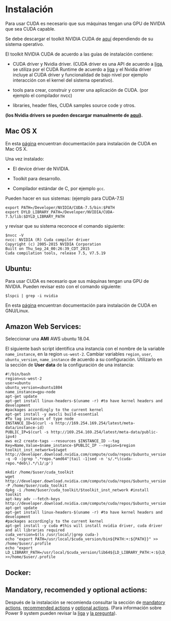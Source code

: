 # Instalación 

Para usar CUDA es necesario que sus máquinas tengan una GPU de NVIDIA que sea CUDA capable.

Se debe descargar el toolkit NVIDIA CUDA de [aquí](https://developer.nvidia.com/cuda-downloads) dependiendo de su sistema operativo.

El toolkit NVIDIA CUDA de acuerdo a las guías de instalación contiene:

* CUDA driver y Nvidia driver. (CUDA driver es una API de acuerdo a [liga](http://docs.nvidia.com/cuda/cuda-c-programming-guide/index.html#driver-api), se utiliza por el CUDA Runtime de acuerdo a [liga](http://docs.nvidia.com/cuda/cuda-c-programming-guide/index.html#versioning-and-compatibility) y el Nvidia driver incluye al CUDA driver y funcionalidad de bajo nivel por ejemplo interacción con el kernel del sistema operativo).

* tools para crear, construir y correr una aplicación de CUDA. (por ejemplo el compilador nvcc)

* libraries, header files, CUDA samples source code y otros.

**(los Nvidia drivers se pueden descargar manualmente de [aquí](http://www.nvidia.com/Download/index.aspx?lang=en-us)).**

## Mac OS X

En esta [página](http://docs.nvidia.com/cuda/cuda-getting-started-guide-for-mac-os-x/) encuentran documentación para instalación de CUDA en Mac OS X.

Una vez instalado:

* El device driver de NVIDIA.

* Toolkit para desarrollo.

* Compilador estándar de C, por ejemplo `gcc`.

Pueden hacer en sus sistemas: (ejemplo para CUDA-7.5)

```
export PATH=/Developer/NVIDIA/CUDA-7.5/bin:$PATH
export DYLD_LIBRARY_PATH=/Developer/NVIDIA/CUDA-7.5/lib:$DYLD_LIBRARY_PATH
```

y revisar que su sistema reconoce el comando siguiente:

```
$nvcc -V
nvcc: NVIDIA (R) Cuda compiler driver
Copyright (c) 2005-2015 NVIDIA Corporation
Built on Thu_Sep_24_00:26:39_CDT_2015
Cuda compilation tools, release 7.5, V7.5.19
```

## Ubuntu:

Para usar CUDA es necesario que sus máquinas tengan una GPU de NVIDIA. Pueden revisar esto con el comando siguiente:

```
$lspci | grep -i nvidia
```

En esta [página](http://docs.nvidia.com/cuda/cuda-installation-guide-linux/index.html) encuentran documentación para instalación de  CUDA en GNU/Linux.


## Amazon Web Services:

Seleccionar una **AMI** AWS ubuntu 18.04. 

El siguiente bash script identifica una instancia con el nombre de la variable `name_instance`, en la region `us-west-2`. Cambiar variables `region`, `user`, `ubuntu_version`, `name_instance` de acuerdo a su configuración. Utilizarlo en la sección de **User data** de la configuración de una instancia:

```
#!/bin/bash
region=us-west-2
user=ubuntu
ubuntu_version=ubuntu1804
name_instance=gpu-node
apt-get update
apt-get install linux-headers-$(uname -r) #to have kernel headers and development
#packages accordingly to the current kernel
apt-get install -y awscli build-essential
#To tag instances of type node
INSTANCE_ID=$(curl -s http://169.254.169.254/latest/meta-data/instance-id)
PUBLIC_IP=$(curl -s http://169.254.169.254/latest/meta-data/public-ipv4)
aws ec2 create-tags --resources $INSTANCE_ID --tag Key=Name,Value=$name_instance-$PUBLIC_IP --region=$region
toolkit_inst_network=$(wget http://developer.download.nvidia.com/compute/cuda/repos/$ubuntu_version/x86_64/ -q -O -|grep ".*repo.*amd64"|tail -1|sed -n 's/.*\(cuda-repo.*deb\).*/\1/;p')

mkdir /home/$user/cuda_toolkit
wget http://developer.download.nvidia.com/compute/cuda/repos/$ubuntu_version/x86_64/$toolkit_inst_network -P /home/$user/cuda_toolkit
dpkg -i /home/$user/cuda_toolkit/$toolkit_inst_network #install toolkit
apt-key adv --fetch-keys http://developer.download.nvidia.com/compute/cuda/repos/$ubuntu_version/x86_64/7fa2af80.pub
apt-get update
apt-get install linux-headers-$(uname -r) #to have kernel headers and development
#packages accordingly to the current kernel
apt-get install -y cuda #this will install nvidia driver, cuda driver and all libraries required
cuda_version=$(ls /usr/local/|grep cuda-)
echo "export PATH=/usr/local/$cuda_version/bin${PATH:+:${PATH}}" >> /home/$user/.profile
echo "export LD_LIBRARY_PATH=/usr/local/$cuda_version/lib64${LD_LIBRARY_PATH:+:${LD_LIBRARY_PATH}}" >>/home/$user/.profile
```

## Docker:


## Mandatory, recomended y optional actions:

Después de la instalación se recomienda consultar la sección de [mandatory actions](http://docs.nvidia.com/cuda/cuda-installation-guide-linux/index.html#mandatory-post), [recommended actions](http://docs.nvidia.com/cuda/cuda-installation-guide-linux/index.html#recommended-post) y [optional actions](http://docs.nvidia.com/cuda/cuda-installation-guide-linux/index.html#optional-post). (Para información sobre Power 9 system pueden revisar la [liga](https://en.wikipedia.org/wiki/POWER9) y [la pregunta](https://devtalk.nvidia.com/default/topic/1028338/power9-for-ubuntu16-04/)).




